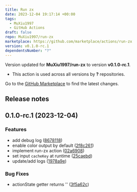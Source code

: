 ```yaml
---
title: Run zx
date: 2023-12-04 19:17:14 +00:00
tags:
  - MuXiu1997
  - GitHub Actions
draft: false
repo: MuXiu1997/run-zx
marketplace: https://github.com/marketplace/actions/run-zx
version: v0.1.0-rc.1
dependentsNumber: "?"
---
```



Version updated for **MuXiu1997/run-zx** to version **v0.1.0-rc.1**.
- This action is used across all versions by **?** repositories.

Go to the [GitHub Marketplace](https://github.com/marketplace/actions/run-zx) to find the latest changes.

## Release notes

## 0.1.0-rc.1 (2023-12-04)


### Features

* add debug log ([8678118](https://github.com/MuXiu1997/run-zx/commit/867811884cd134add600850301ccc489a9138ece))
* enable color output by default ([2f8c261](https://github.com/MuXiu1997/run-zx/commit/2f8c261f5cfefc7e6fc24a6dbc7bd9f4d41ea4a3))
* implement run-zx action ([02a6908](https://github.com/MuXiu1997/run-zx/commit/02a6908966e248180f12e28b051875b4f99447d1))
* set input `cacheKey` at runtime ([25caebd](https://github.com/MuXiu1997/run-zx/commit/25caebd1e8f156468bfe91a98968c7ed8fb39002))
* update/add logs ([1978a9e](https://github.com/MuXiu1997/run-zx/commit/1978a9e441e039627b16d30cd990f8c50cf93475))


### Bug Fixes

* actionState getter returns '' ([3f5a62c](https://github.com/MuXiu1997/run-zx/commit/3f5a62c574868062d53705f83803553cafac2173))
